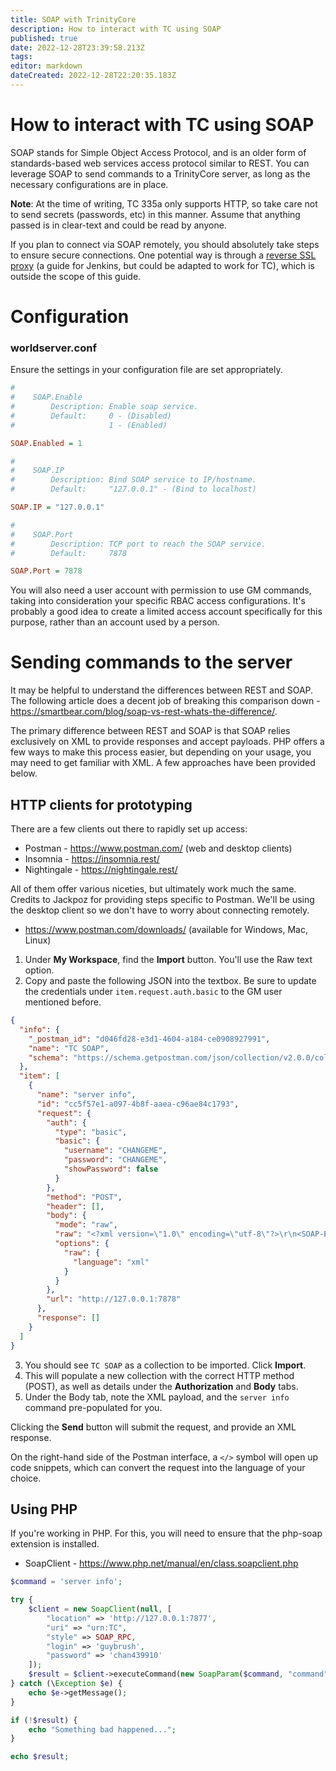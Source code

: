 ```yaml
---
title: SOAP with TrinityCore
description: How to interact with TC using SOAP 
published: true
date: 2022-12-28T23:39:58.213Z
tags: 
editor: markdown
dateCreated: 2022-12-28T22:20:35.183Z
---
```


# How to interact with TC using SOAP 
SOAP stands for Simple Object Access Protocol, and is an older form of standards-based web services access protocol similar to REST. You can leverage SOAP to send commands to a TrinityCore server, as long as the necessary configurations are in place.

**Note**: At the time of writing, TC 335a only supports HTTP, so take care not to send secrets (passwords, etc) in this manner. Assume that anything passed is in clear-text and could be read by anyone. 

If you plan to connect via SOAP remotely, you should absolutely take steps to ensure secure connections. One potential way is through a [reverse SSL proxy](https://www.digitalocean.com/community/tutorials/how-to-configure-nginx-with-ssl-as-a-reverse-proxy-for-jenkins) (a guide for Jenkins, but could be adapted to work for TC), which is outside the scope of this guide.


# Configuration

### worldserver.conf

Ensure the settings in your configuration file are set appropriately. 

```ini
#
#    SOAP.Enable
#        Description: Enable soap service.
#        Default:     0 - (Disabled)
#                     1 - (Enabled)

SOAP.Enabled = 1

#
#    SOAP.IP
#        Description: Bind SOAP service to IP/hostname.
#        Default:     "127.0.0.1" - (Bind to localhost)

SOAP.IP = "127.0.0.1"

#
#    SOAP.Port
#        Description: TCP port to reach the SOAP service.
#        Default:     7878

SOAP.Port = 7878
```

You will also need a user account with permission to use GM commands, taking into consideration your specific RBAC access configurations. It's probably a good idea to create a limited access account specifically for this purpose, rather than an account used by a person.

# Sending commands to the server

It may be helpful to understand the differences between REST and SOAP. The following article does a decent job of breaking this comparison down - https://smartbear.com/blog/soap-vs-rest-whats-the-difference/. 

The primary difference between REST and SOAP is that SOAP relies exclusively on XML to provide responses and accept payloads. PHP offers a few ways to make this process easier, but depending on your usage, you may need to get familiar with XML. A few approaches have been provided below.

## HTTP clients for prototyping

There are a few clients out there to rapidly set up access:

- Postman - https://www.postman.com/ (web and desktop clients)
- Insomnia - https://insomnia.rest/
- Nightingale - https://nightingale.rest/

All of them offer various niceties, but ultimately work much the same. Credits to Jackpoz for providing steps specific to Postman. We'll be using the desktop client so we don't have to worry about connecting remotely.

- https://www.postman.com/downloads/ (available for Windows, Mac, Linux)

1. Under **My Workspace**, find the **Import** button. You'll use the Raw text option.
2. Copy and paste the following JSON into the textbox. Be sure to update the credentials under `item.request.auth.basic` to the GM user mentioned before.

```json
{
  "info": {
    "_postman_id": "d046fd28-e3d1-4604-a184-ce0908927991",
    "name": "TC SOAP",
    "schema": "https://schema.getpostman.com/json/collection/v2.0.0/collection.json"
  },
  "item": [
    {
      "name": "server info",
      "id": "cc5f57e1-a097-4b8f-aaea-c96ae84c1793",
      "request": {
        "auth": {
          "type": "basic",
          "basic": {
            "username": "CHANGEME",
            "password": "CHANGEME",
            "showPassword": false
          }
        },
        "method": "POST",
        "header": [],
        "body": {
          "mode": "raw",
          "raw": "<?xml version=\"1.0\" encoding=\"utf-8\"?>\r\n<SOAP-ENV:Envelope xmlns:SOAP-ENV=\"http://schemas.xmlsoap.org/soap/envelope/\" xmlns:ns1=\"urn:TC\" xmlns:xsd=\"http://www.w3.org/1999/XMLSchema\" xmlns:xsi=\"http://www.w3.org/2001/XMLSchema-instance\" xmlns:SOAP-ENC=\"http://schemas.xmlsoap.org/soap/encoding/\" SOAP-ENV:encodingStyle=\"http://schemas.xmlsoap.org/soap/encoding/\">\r\n    <SOAP-ENV:Body>\r\n        <ns1:executeCommand>\r\n            <command>server info</command>\r\n        </ns1:executeCommand>\r\n    </SOAP-ENV:Body>\r\n</SOAP-ENV:Envelope>",
          "options": {
            "raw": {
              "language": "xml"
            }
          }
        },
        "url": "http://127.0.0.1:7878"
      },
      "response": []
    }
  ]
}
```

3. You should see `TC SOAP` as a collection to be imported. Click **Import**.
4. This will populate a new collection with the correct HTTP method (POST), as well as details under the **Authorization** and **Body** tabs. 
5. Under the Body tab, note the XML payload, and the `server info` command pre-populated for you.

Clicking the **Send** button will submit the request, and provide an XML response.

On the right-hand side of the Postman interface, a `</>` symbol will open up code snippets, which can convert the request into the language of your choice. 


## Using PHP

If you're working in PHP. For this, you will need to ensure that the php-soap extension is installed.

- SoapClient - https://www.php.net/manual/en/class.soapclient.php

```php
$command = 'server info';

try {
    $client = new SoapClient(null, [
        "location" => 'http://127.0.0.1:7877',
        "uri" => "urn:TC",
        "style" => SOAP_RPC,
        "login" => 'guybrush',
        "password" => 'chan439910'
    ]);
    $result = $client->executeCommand(new SoapParam($command, "command"));
} catch (\Exception $e) {
    echo $e->getMessage();
}

if (!$result) {
	echo "Something bad happened...";
}

echo $result;

```


  